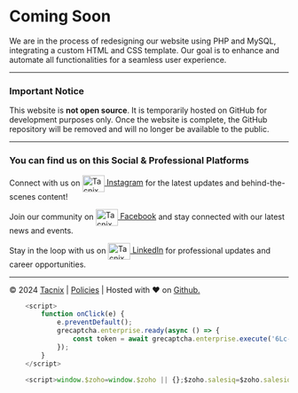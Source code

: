 # Coming Soon

We are in the process of redesigning our website using PHP and MySQL, integrating a custom HTML and CSS template. Our goal is to enhance and automate all functionalities for a seamless user experience.

---

### Important Notice

This website is **not open source**. It is temporarily hosted on GitHub for development purposes only. Once the website is complete, the GitHub repository will be removed and will no longer be available to the public.

---

### You can find us on this Social & Professional Platforms

<div align="left">
  <p>Connect with us on <a href="https://www.instagram.com/tacnix" target="_blank"><img align="center" src="https://raw.githubusercontent.com/rahuldkjain/github-profile-readme-generator/master/src/images/icons/Social/instagram.svg" alt="Tacnix on Instagram" height="30" width="40" /> Instagram</a> for the latest updates and behind-the-scenes content!</p>
  <p>Join our community on <a href="https://fb.com/tacnix" target="_blank"><img align="center" src="https://raw.githubusercontent.com/rahuldkjain/github-profile-readme-generator/master/src/images/icons/Social/facebook.svg" alt="Tacnix on Facebook" height="30" width="40" /> Facebook</a> and stay connected with our latest news and events.</p>
  <p>Stay in the loop with us on <a href="https://linkedin.com/company/tacnix" target="_blank"><img align="center" src="https://raw.githubusercontent.com/rahuldkjain/github-profile-readme-generator/master/src/images/icons/Social/linked-in-alt.svg" alt="Tacnix on LinkedIn" height="30" width="40" /> LinkedIn</a> for professional updates and career opportunities.</p>
<!--   <p>Explore our open-source projects on <a href="https://github.com/tacnix" target="_blank"><img align="center" src="https://raw.githubusercontent.com/rahuldkjain/github-profile-readme-generator/master/src/images/icons/Social/github.svg" alt="Tacnix on GitHub" height="30" width="40" /> GitHub</a> and contribute to our projects!</p>
  <p>Catch our latest videos and insights on <a href="https://www.youtube.com/@tacnix" target="_blank"><img align="center" src="https://raw.githubusercontent.com/rahuldkjain/github-profile-readme-generator/master/src/images/icons/Social/youtube.svg" alt="Tacnix on YouTube" height="30" width="40" /> YouTube</a> to see what’s happening behind the scenes.</p> -->
</div>


---

&copy; 2024 [Tacnix](https://www.tacnix.com) | [Policies](https://www.tacnix.com/policies) | Hosted with &hearts; on <a target="_blank" rel="noopener" href="https://www.github.com" alt="Github">Github.</a>

```javascript
    <script>
        function onClick(e) {
            e.preventDefault();
            grecaptcha.enterprise.ready(async () => {
                const token = await grecaptcha.enterprise.execute('6Lc-hEgqAAAAALFNtNkS40iYdwTPg70ULYyxsu8a', {action: 'LOGIN'});
            });
        }
    </script>

    <script>window.$zoho=window.$zoho || {};$zoho.salesiq=$zoho.salesiq||{ready:function(){}}</script><script id="zsiqscript" src="https://salesiq.zohopublic.in/widget?wc=siq15382083022a678e468bad67514c38a0b3dbb7d68307b9e6b7ddc74743a7c3c6" defer></script>
```
